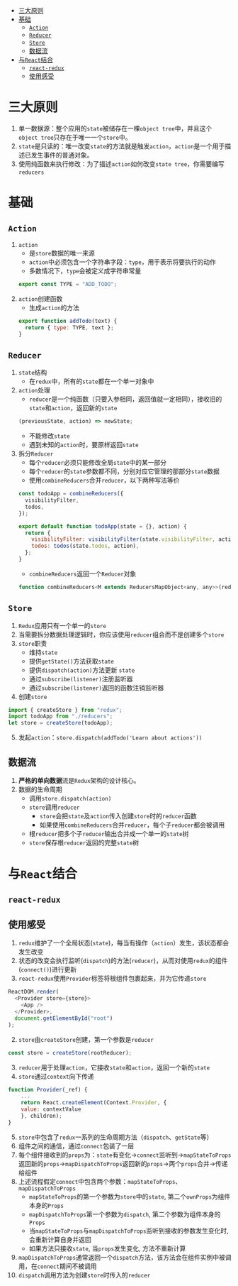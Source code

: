 - [三大原则](#三大原则)
- [基础](#基础)
  - [`Action`](#action)
  - [`Reducer`](#reducer)
  - [`Store`](#store)
  - [数据流](#数据流)
- [与`React`结合](#与react结合)
  - [`react-redux`](#react-redux)
  - [使用感受](#使用感受)

# 三大原则

1. 单一数据源：整个应用的`state`被储存在一棵`object tree`中，并且这个` object tree`只存在于唯一一个`store`中。
2. `state`是只读的：唯一改变`state`的方法就是触发`action`，`action`是一个用于描述已发生事件的普通对象。
3. 使用纯函数来执行修改：为了描述`action`如何改变`state tree`，你需要编写`reducers`

# 基础

## `Action`

1. `action`
   - 是`store`数据的唯一来源
   - `action`中必须包含一个字符串字段：`type`，用于表示将要执行的动作
   - 多数情况下，`type`会被定义成字符串常量
   ```javascript
   export const TYPE = "ADD_TODO";
   ```
2. `action`创建函数
   - 生成`action`的方法
   ```javascript
   export function addTodo(text) {
     return { type: TYPE, text };
   }
   ```

## `Reducer`

1. `state`结构
   - 在`redux`中，所有的`state`都在一个单一对象中
2. `action`处理
   - `reducer`是一个纯函数（只要入参相同，返回值就一定相同），接收旧的`state`和`action`，返回新的`state`
   ```javascript
   (previousState, action) => newState;
   ```
   - 不能修改`state`
   - 遇到未知的`action`时，要原样返回`state`
3. 拆分`Reducer`
   - 每个`reducer`必须只能修改全局`state`中的某一部分
   - 每个`reducer`的`state`参数都不同，分别对应它管理的那部分`state`数据
   - 使用`combineReducers`合并`reducer`，以下两种写法等价
   ```javascript
   const todoApp = combineReducers({
     visibilityFilter,
     todos,
   });
   ```
   ```javascript
   export default function todoApp(state = {}, action) {
     return {
       visibilityFilter: visibilityFilter(state.visibilityFilter, action),
       todos: todos(state.todos, action),
     };
   }
   ```
   - `combineReducers`返回一个`Reducer`对象
   ```javascript
   function combineReducers<M extends ReducersMapObject<any, any>>(reducers: M): Reducer
   ```

## `Store`

1. `Redux`应用只有一个单一的`store`
2. 当需要拆分数据处理逻辑时，你应该使用`reducer`组合而不是创建多个`store`
3. `store`职责
   - 维持`state`
   - 提供`getState()`方法获取`state`
   - 提供`dispatch(action)`方法更新 `state`
   - 通过`subscribe(listener)`注册监听器
   - 通过`subscribe(listener)`返回的函数注销监听器
4. 创建`store`

```javascript
import { createStore } from "redux";
import todoApp from "./reducers";
let store = createStore(todoApp);
```

5. 发起`action`：`store.dispatch(addTodo('Learn about actions'))`

## 数据流

1. <b>严格的单向数据</b>流是`Redux`架构的设计核心。
2. 数据的生命周期
   - 调用`store.dispatch(action)`
   - `store`调用`reducer`
     - `store`会把`state`及`action`传入创建`store`时的`reducer`函数
     - 如果使用`combineReducers`合并`reducer`，每个子`reducer`都会被调用
   - 根`reducer`把多个子`reducer`输出合并成一个单一的`state`树
   - `store`保存根`reducer`返回的完整`state`树

# 与`React`结合

## `react-redux`

## 使用感受

1. `redux`维护了一个全局状态(`state`)，每当有操作（`action`）发生，该状态都会发生改变
2. 状态的改变会执行监听(`dispatch`)的方法(`reducer`)，从而对使用`redux`的组件(`connect()`)进行更新
3. `react-redux`使用`Provider`标签将根组件包裹起来，并为它传递`store`

```javascript
ReactDOM.render(
  <Provider store={store}>
    <App />
  </Provider>,
  document.getElementById("root")
);
```

2. `store`由`createStore`创建，第一个参数是`reducer`

```javascript
const store = createStore(rootReducer);
```

3. `reducer`用于处理`action`，它接收`state`和`action`，返回一个新的`state`
4. `store`通过`context`向下传递

```javascript
function Provider(_ref) {
    ...
    return React.createElement(Context.Provider, {
    value: contextValue
    }, children);
}
```

5. `store`中包含了`redux`一系列的生命周期方法（`dispatch`、`getState`等）
6. 组件之间的通信，通过`connect`包装了一层
7. 每个组件接收到的`props`为：`state`有变化->`connect`监听到->`mapStateToProps`返回新的`props`->`mapDispatchToProps`返回新的`props`->两个`props`合并->传递给组件
8. 上述流程假定`connect`中包含两个参数：`mapStateToProps`、`mapDispatchToProps`
   - `mapStateToProps`的第一个参数为`store`中的`state`, 第二个`ownProps`为组件本身的`Props`
   - `mapDispatchToProps`第一个参数为`dispatch`, 第二个参数为组件本身的`Props`
   - 当`mapStateToProps`与`mapDispatchToProps`监听到接收的参数发生变化时, 会重新计算自身并返回
   - 如果方法只接收`state`, 当`props`发生变化, 方法不重新计算
9. `mapDispatchToProps`通常返回一个`dispatch`方法，该方法会在组件实例中被调用，在`connect`期间不被调用
10. `dispatch`调用方法为创建`store`时传入的`reducer`
